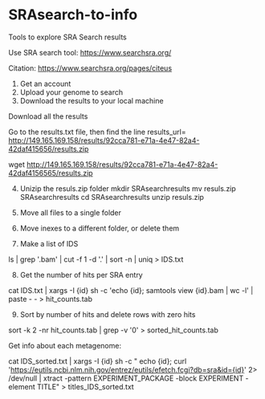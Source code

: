 # SRAsearch-to-info
Tools to explore SRA Search results

Use SRA search tool: https://www.searchsra.org/

Citation: https://www.searchsra.org/pages/citeus

1. Get an account
2. Upload your genome to search
3. Download the results to your local machine

Download all the results

Go to the results.txt file, then find the line results_url= http://149.165.169.158/results/92cca781-e71a-4e47-82a4-42daf415656/results.zip

wget http://149.165.169.158/results/92cca781-e71a-4e47-82a4-42daf4156565/results.zip

4. Unizip the resuls.zip folder
mkdir SRAsearchresults
mv resuls.zip SRAsearchresults
cd SRAsearchresults
unzip resuls.zip

5. Move all files to a single folder

6. Move inexes to a different folder, or delete them

7. Make a list of IDS 

ls | grep '.bam' | cut -f 1 -d '.' | sort -n | uniq > IDS.txt

8. Get the number of hits per SRA entry

cat IDS.txt | xargs -I {id} sh -c 'echo {id}; samtools view {id}.bam | wc -l' | paste - - > hit_counts.tab

9. Sort by number of hits and delete rows with zero hits

sort -k 2 -nr hit_counts.tab | grep -v '0' > sorted_hit_counts.tab

Get info about each metagenome:

cat IDS_sorted.txt | xargs -I {id} sh -c " echo {id}; curl 'https://eutils.ncbi.nlm.nih.gov/entrez/eutils/efetch.fcgi?db=sra&id={id}' 2> /dev/null | xtract -pattern EXPERIMENT_PACKAGE -block EXPERIMENT -element TITLE" > titles_IDS_sorted.txt


